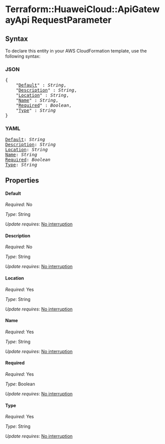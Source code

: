 # Terraform::HuaweiCloud::ApiGatewayApi RequestParameter

## Syntax

To declare this entity in your AWS CloudFormation template, use the following syntax:

### JSON

<pre>
{
    "<a href="#default" title="Default">Default</a>" : <i>String</i>,
    "<a href="#description" title="Description">Description</a>" : <i>String</i>,
    "<a href="#location" title="Location">Location</a>" : <i>String</i>,
    "<a href="#name" title="Name">Name</a>" : <i>String</i>,
    "<a href="#required" title="Required">Required</a>" : <i>Boolean</i>,
    "<a href="#type" title="Type">Type</a>" : <i>String</i>
}
</pre>

### YAML

<pre>
<a href="#default" title="Default">Default</a>: <i>String</i>
<a href="#description" title="Description">Description</a>: <i>String</i>
<a href="#location" title="Location">Location</a>: <i>String</i>
<a href="#name" title="Name">Name</a>: <i>String</i>
<a href="#required" title="Required">Required</a>: <i>Boolean</i>
<a href="#type" title="Type">Type</a>: <i>String</i>
</pre>

## Properties

#### Default

_Required_: No

_Type_: String

_Update requires_: [No interruption](https://docs.aws.amazon.com/AWSCloudFormation/latest/UserGuide/using-cfn-updating-stacks-update-behaviors.html#update-no-interrupt)

#### Description

_Required_: No

_Type_: String

_Update requires_: [No interruption](https://docs.aws.amazon.com/AWSCloudFormation/latest/UserGuide/using-cfn-updating-stacks-update-behaviors.html#update-no-interrupt)

#### Location

_Required_: Yes

_Type_: String

_Update requires_: [No interruption](https://docs.aws.amazon.com/AWSCloudFormation/latest/UserGuide/using-cfn-updating-stacks-update-behaviors.html#update-no-interrupt)

#### Name

_Required_: Yes

_Type_: String

_Update requires_: [No interruption](https://docs.aws.amazon.com/AWSCloudFormation/latest/UserGuide/using-cfn-updating-stacks-update-behaviors.html#update-no-interrupt)

#### Required

_Required_: Yes

_Type_: Boolean

_Update requires_: [No interruption](https://docs.aws.amazon.com/AWSCloudFormation/latest/UserGuide/using-cfn-updating-stacks-update-behaviors.html#update-no-interrupt)

#### Type

_Required_: Yes

_Type_: String

_Update requires_: [No interruption](https://docs.aws.amazon.com/AWSCloudFormation/latest/UserGuide/using-cfn-updating-stacks-update-behaviors.html#update-no-interrupt)

